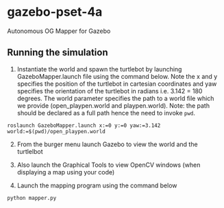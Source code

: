 # gazebo-pset-4a
Autonomous OG Mapper for Gazebo



## Running the simulation

1. Instantiate the world and spawn the turtlebot by launching GazeboMapper.launch file using the command below. Note the x and y specifies the position of the turtlebot in cartesian coordinates and yaw specifies the orientation of the turtlebot in radians i.e. 3.142 = 180 degrees. The world parameter specifies the path to a world file which we provide (open_playpen.world and playpen.world). Note: the path should be declared as a full path hence the need to invoke `pwd`.

`roslaunch GazeboMapper.launch x:=0 y:=0 yaw:=3.142 world:=$(pwd)/open_playpen.world`

2. From the burger menu launch Gazebo to view the world and the turtlelbot

3. Also launch the Graphical Tools to view OpenCV windows (when displaying a map using your code)

4. Launch the mapping program using the command below

`python mapper.py`

